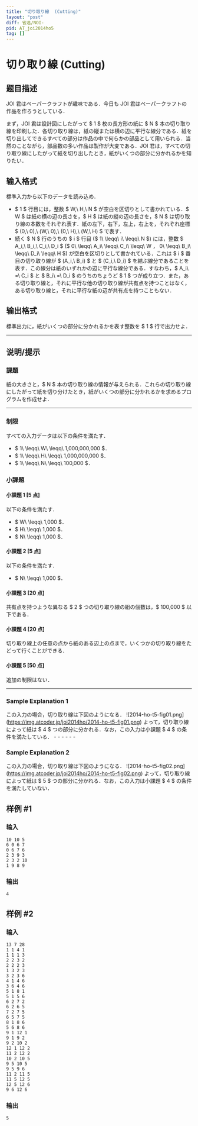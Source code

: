 ```yaml
---
title: "切り取り線  (Cutting)"
layout: "post"
diff: 省选/NOI-
pid: AT_joi2014ho5
tag: []
---
```


# 切り取り線  (Cutting)

## 题目描述

[problemUrl]: https://atcoder.jp/contests/joi2014ho/tasks/joi2014ho5

JOI 君はペーパークラフトが趣味である．今日も JOI 君はペーパークラフトの作品を作ろうとしている．

まず，JOI 君は設計図にしたがって $ 1 $ 枚の長方形の紙に $ N $ 本の切り取り線を印刷した．各切り取り線は，紙の縦または横の辺に平行な線分である．紙を切り出してできるすべての部分は作品の中で何らかの部品として用いられる．当然のことながら，部品数の多い作品は製作が大変である．JOI 君は，すべての切り取り線にしたがって紙を切り出したとき，紙がいくつの部分に分かれるかを知りたい．

## 输入格式

標準入力から以下のデータを読み込め．

- $ 1 $ 行目には，整数 $ W,\ H,\ N $ が空白を区切りとして書かれている．$ W $ は紙の横の辺の長さを，$ H $ は紙の縦の辺の長さを，$ N $ は切り取り線の本数をそれぞれ表す．紙の左下，右下，左上，右上を，それぞれ座標 $ (0,\ 0),\ (W,\ 0),\ (0,\ H),\ (W,\ H) $ で表す．
- 続く $ N $ 行のうちの $ i $ 行目 ($ 1\ \leqq\ i\ \leqq\ N $) には，整数 $ A_i,\ B_i,\ C_i,\ D_i $ ($ 0\ \leqq\ A_i\ \leqq\ C_i\ \leqq\ W $，$ 0\ \leqq\ B_i\ \leqq\ D_i\ \leqq\ H $) が空白を区切りとして書かれている．これは $ i $ 番目の切り取り線が $ (A_i,\ B_i) $ と $ (C_i,\ D_i) $ を結ぶ線分であることを表す．この線分は紙のいずれかの辺に平行な線分である．すなわち，$ A_i\ =\ C_i $ と $ B_i\ =\ D_i $ のうちのちょうど $ 1 $ つが成り立つ．また，ある切り取り線と，それに平行な他の切り取り線が共有点を持つことはなく，ある切り取り線と，それに平行な紙の辺が共有点を持つこともない．

## 输出格式

標準出力に，紙がいくつの部分に分かれるかを表す整数を $ 1 $ 行で出力せよ．

- - - - - -

## 说明/提示

### 課題

紙の大きさと，$ N $ 本の切り取り線の情報が与えられる．これらの切り取り線にしたがって紙を切り分けたとき，紙がいくつの部分に分かれるかを求めるプログラムを作成せよ．

- - - - - -

### 制限

すべての入力データは以下の条件を満たす．

- $ 1\ \leqq\ W\ \leqq\ 1\,000\,000\,000 $．
- $ 1\ \leqq\ H\ \leqq\ 1\,000\,000\,000 $．
- $ 1\ \leqq\ N\ \leqq\ 100\,000 $．

### 小課題

#### 小課題 1 \[5 点\]

以下の条件を満たす．

- $ W\ \leqq\ 1\,000 $．
- $ H\ \leqq\ 1\,000 $．
- $ N\ \leqq\ 1\,000 $．

#### 小課題 2 \[5 点\]

以下の条件を満たす．

- $ N\ \leqq\ 1\,000 $．

#### 小課題 3 \[20 点\]

共有点を持つような異なる $ 2 $ つの切り取り線の組の個数は，$ 100\,000 $ 以下である．

#### 小課題 4 \[20 点\]

切り取り線上の任意の点から紙のある辺上の点まで，いくつかの切り取り線をたどって行くことができる．

#### 小課題 5 \[50 点\]

追加の制限はない．

- - - - - -

### Sample Explanation 1

この入力の場合，切り取り線は下図のようになる． !\[2014-ho-t5-fig01.png\](https://img.atcoder.jp/joi2014ho/2014-ho-t5-fig01.png) よって，切り取り線によって紙は $ 4 $ つの部分に分かれる．なお，この入力は小課題 $ 4 $ の条件を満たしている． - - - - - -

### Sample Explanation 2

この入力の場合，切り取り線は下図のようになる． !\[2014-ho-t5-fig02.png\](https://img.atcoder.jp/joi2014ho/2014-ho-t5-fig02.png) よって，切り取り線によって紙は $ 5 $ つの部分に分かれる．なお，この入力は小課題 $ 4 $ の条件を満たしていない．

## 样例 #1

### 输入

```
10 10 5
6 0 6 7
0 6 7 6
2 3 9 3
2 3 2 10
1 9 8 9
```

### 输出

```
4
```

## 样例 #2

### 输入

```
13 7 28
1 1 4 1
1 1 1 3
2 2 3 2
2 2 2 3
1 3 2 3
3 2 3 6
4 1 4 6
3 6 4 6
5 1 8 1
5 1 5 6
6 2 7 2
6 2 6 5
7 2 7 5
6 5 7 5
8 1 8 6
5 6 8 6
9 1 12 1
9 1 9 2
9 2 10 2
12 1 12 2
11 2 12 2
10 2 10 5
9 5 10 5
9 5 9 6
11 2 11 5
11 5 12 5
12 5 12 6
9 6 12 6
```

### 输出

```
5
```

